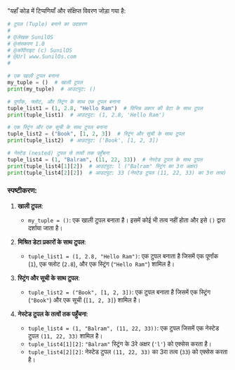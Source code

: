 "यहाँ कोड में टिप्पणियाँ और संक्षिप्त विवरण जोड़ा गया है:

```python
# टुपल (Tuple) बनाने का उदाहरण
#
# @लेखक SunilOS  
# @संस्करण 1.0
# @कॉपीराइट (c) SunilOS  
# @Url www.SunilOs.com
#

# एक खाली टुपल बनाना
my_tuple = ()  # खाली टुपल
print(my_tuple)  # आउटपुट: ()

# पूर्णांक, फ्लोट, और स्ट्रिंग के साथ एक टुपल बनाना
tuple_list1 = (1, 2.8, "Hello Ram")  # विभिन्न प्रकार की डेटा के साथ टुपल
print(tuple_list1)  # आउटपुट: (1, 2.8, 'Hello Ram')

# एक स्ट्रिंग और एक सूची के साथ टुपल बनाना
tuple_list2 = ("Book", [1, 2, 3])  # स्ट्रिंग और सूची के साथ टुपल
print(tuple_list2)  # आउटपुट: ('Book', [1, 2, 3])

# नेस्टेड (nested) टुपल से तत्वों तक पहुँचना
tuple_list4 = (1, "Balram", (11, 22, 33))  # नेस्टेड टुपल के साथ टुपल
print(tuple_list4[1][2])  # आउटपुट: l ("Balram" स्ट्रिंग का 3रा अक्षर)
print(tuple_list4[2][2])  # आउटपुट: 33 (नेस्टेड टुपल (11, 22, 33) का 3रा तत्व)
```

### स्पष्टीकरण:

1. **खाली टुपल**:
   - `my_tuple = ()`: एक खाली टुपल बनाता है। इसमें कोई भी तत्व नहीं होता और इसे `()` द्वारा दर्शाया जाता है।

2. **मिश्रित डेटा प्रकारों के साथ टुपल**:
   - `tuple_list1 = (1, 2.8, "Hello Ram")`: एक टुपल बनाता है जिसमें एक पूर्णांक (`1`), एक फ्लोट (`2.8`), और एक स्ट्रिंग (`"Hello Ram"`) शामिल है।

3. **स्ट्रिंग और सूची के साथ टुपल**:
   - `tuple_list2 = ("Book", [1, 2, 3])`: एक टुपल बनाता है जिसमें एक स्ट्रिंग (`"Book"`) और एक सूची (`[1, 2, 3]`) शामिल है।

4. **नेस्टेड टुपल के तत्वों तक पहुँचना**:
   - `tuple_list4 = (1, "Balram", (11, 22, 33))`: एक टुपल जिसमें एक नेस्टेड टुपल `(11, 22, 33)` शामिल है।
   - `tuple_list4[1][2]`: `"Balram"` स्ट्रिंग के 3रे अक्षर (`'l'`) को एक्सेस करता है।
   - `tuple_list4[2][2]`: नेस्टेड टुपल `(11, 22, 33)` का 3रा तत्व (`33`) को एक्सेस करता है।
